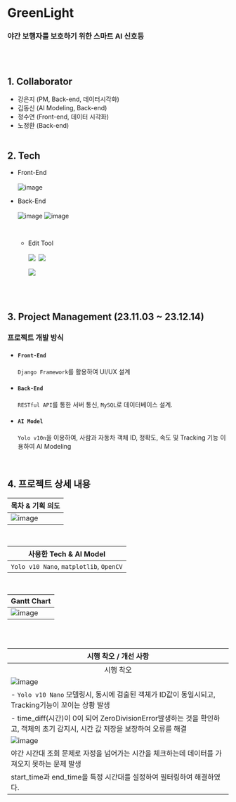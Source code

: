 # GreenLight


### <b>야간 보행자를 보호하기 위한 스마트 AI 신호등</b>

<br><br>

## 1. Collaborator
- 강은지 (PM, Back-end, 데이터시각화)
- 김동신 (AI Modeling, Back-end)
- 정수연 (Front-end, 데이터 시각화)
- 노정환 (Back-end)
<br><br>

## 2. Tech
- Front-End
<br><br>
 ![image](https://github.com/user-attachments/assets/6b174715-1b5e-49c9-9489-337fe93c0c99)

  
- Back-End
<br><br>
     ![image](https://github.com/user-attachments/assets/dbf58f13-c831-40b1-99cb-a0c618f0d0d5)
    ![image](https://github.com/user-attachments/assets/654c9eec-a4b6-4c34-8499-448fb38e08dd)


  <br>

  - Edit Tool
  <br><br>
      <img src="https://img.shields.io/badge/Visual Studio Code-007ACC?style=flat-square&logo=Visual Studio Code&logoColor=white">&nbsp;
      <img src="https://img.shields.io/badge/Mysql Workbench-4479A1?style=flat-square&logo=Mysql&logoColor=white">&nbsp;

     <img src="https://img.shields.io/badge/Django-0A3711?style=flat-square&logo=Django&logoColor=green">&nbsp;
    
<br><br>

## 3. Project Management (23.11.03 ~ 23.12.14)
### 프로젝트 개발 방식
  - #### `Front-End`

    `Django Framework`를 활용하여 UI/UX 설계
    <br>
  - #### `Back-End`

    `RESTful API`를 통한 서버 통신, `MySQL`로 데이터베이스 설계.
    <br>
  - #### `AI Model`

    `Yolo v10n`을 이용하여, 사람과 자동차 객체 ID, 정확도, 속도 및 Tracking 기능 이용하여 AI Modeling
    
    <br>

## 4. 프로젝트 상세 내용
<div align='center'>
  
  |목차 & 기획 의도|
  |---|
  |![image](https://github.com/user-attachments/assets/f191045d-976a-4fee-86a8-3e3975382fcd)|
  <br>
  

  |사용한 Tech & AI Model|
  |---|
  |`Yolo v10 Nano`, `matplotlib`, `OpenCV`|
  <br>
 
  |Gantt Chart|
  |---|
  |![image](https://github.com/user-attachments/assets/3a4c8ebc-34c0-49cc-ae1a-08c110346ed4)|
  

  <br>
  

  <br>
  
  |시행 착오 / 개선 사항|
  |---|
  |<div align='center'>시행 착오</div>|
  |![image](https://github.com/user-attachments/assets/b2edb52f-4228-4e2c-a1a4-6a70efa5416c)|
  |- `Yolo v10 Nano` 모델링시, 동시에 검출된 객체가 ID값이 동일시되고, Tracking기능이 꼬이는 상황 발생|
| - time_diff(시간)이 0이 되어 ZeroDivisionError발생하는 것을 확인하고, 객체의 초기 감지시, 시간 값 저장을 보장하여 오류를 해결|
 |![image](https://github.com/user-attachments/assets/d3df2da6-2216-4ac9-bcb0-643e2cce4019) |
| 야간 시간대 조회 문제로 자정을 넘어가는 시간을 체크하는데 데이터를 가져오지 못하는 문제 발생 |
| start_time과 end_time을 특정 시간대를 설정하여 필터링하여 해결하였다. |


  <br>
  
  
</div>

